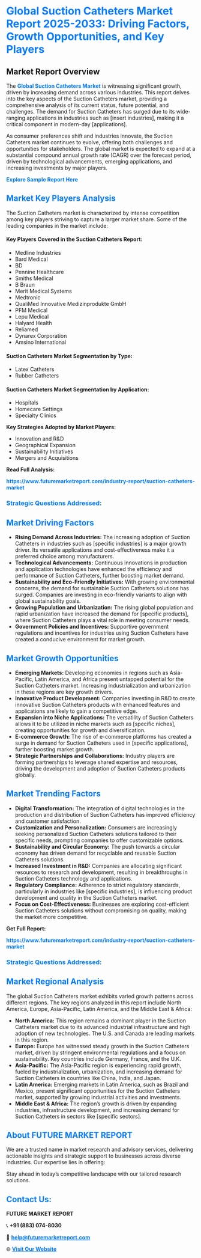 <h1 style="color: #007BFF;">Global Suction Catheters Market Report 2025-2033: Driving Factors, Growth Opportunities, and Key Players</h1>

<section id="overview">
<h2>Market Report Overview</h2>
<p>The <a href="https://www.futuremarketreport.com/industry-report/suction-catheters-market" style="color: #007BFF; text-decoration: none;"><strong>Global Suction Catheters Market</strong></a> is witnessing significant growth, driven by increasing demand across various industries. This report delves into the key aspects of the Suction Catheters market, providing a comprehensive analysis of its current status, future potential, and challenges. The demand for Suction Catheters has surged due to its wide-ranging applications in industries such as [insert industries], making it a critical component in modern-day [applications].</p>
<p>As consumer preferences shift and industries innovate, the Suction Catheters market continues to evolve, offering both challenges and opportunities for stakeholders. The global market is expected to expand at a substantial compound annual growth rate (CAGR) over the forecast period, driven by technological advancements, emerging applications, and increasing investments by major players.</p>
</section>

<section id="overview">
<p><a href="https://www.futuremarketreport.com/request-sample/reportId=88684" style="color: #007BFF; text-decoration: none;"><strong>Explore Sample Report Here</strong></a></p>
</section>

<section id="key-players">
<h2 style="color: #007BFF;">Market Key Players Analysis</h2>
<p>The Suction Catheters market is characterized by intense competition among key players striving to capture a larger market share. Some of the leading companies in the market include:</p>
<h4>Key Players Covered in the Suction Catheters Report:</h4>
<ul><li>Medline Industries</li><li>Bard Medical</li><li>BD</li><li>Pennine Healthcare</li><li>Smiths Medical</li><li>B Braun</li><li>Merit Medical Systems</li><li>Medtronic</li><li>QualiMed Innovative Medizinprodukte GmbH</li><li>PFM Medical</li><li>Lepu Medical</li><li>Halyard Health</li><li>Reliamed</li><li>Dynarex Corporation</li><li>Amsino International</li></ul>
<h4>Suction Catheters Market Segmentation by Type:</h4>
<ul><li>Latex Catheters</li><li>Rubber Catheters</li></ul>

<h4>Suction Catheters Market Segmentation by Application:</h4>
<ul><li>Hospitals</li><li>Homecare Settings</li><li>Specialty Clinics</li></ul>
<p><strong>Key Strategies Adopted by Market Players:</strong></p>
<ul>
<li>Innovation and R&D</li>
<li>Geographical Expansion</li>
<li>Sustainability Initiatives</li>
<li>Mergers and Acquisitions</li>
</ul>
</section>

<section>
<p><strong>Read Full Analysis: </strong></p><a href="https://www.futuremarketreport.com/industry-report/suction-catheters-market" style="color: #007BFF; text-decoration: none;"><strong>https://www.futuremarketreport.com/industry-report/suction-catheters-market</strong></a>
<h3 style="color: #007BFF;">Strategic Questions Addressed:</h3>
</section>

<section id="driving-factors">
<h2 style="color: #007BFF;">Market Driving Factors</h2>
<ul>
<li><strong>Rising Demand Across Industries:</strong> The increasing adoption of Suction Catheters in industries such as [specific industries] is a major growth driver. Its versatile applications and cost-effectiveness make it a preferred choice among manufacturers.</li>
<li><strong>Technological Advancements:</strong> Continuous innovations in production and application technologies have enhanced the efficiency and performance of Suction Catheters, further boosting market demand.</li>
<li><strong>Sustainability and Eco-Friendly Initiatives:</strong> With growing environmental concerns, the demand for sustainable Suction Catheters solutions has surged. Companies are investing in eco-friendly variants to align with global sustainability goals.</li>
<li><strong>Growing Population and Urbanization:</strong> The rising global population and rapid urbanization have increased the demand for [specific products], where Suction Catheters plays a vital role in meeting consumer needs.</li>
<li><strong>Government Policies and Incentives:</strong> Supportive government regulations and incentives for industries using Suction Catheters have created a conducive environment for market growth.</li>
</ul>
</section>

<section id="growth-opportunities">
<h2 style="color: #007BFF;">Market Growth Opportunities</h2>
<ul>
<li><strong>Emerging Markets:</strong> Developing economies in regions such as Asia-Pacific, Latin America, and Africa present untapped potential for the Suction Catheters market. Increasing industrialization and urbanization in these regions are key growth drivers.</li>
<li><strong>Innovative Product Development:</strong> Companies investing in R&D to create innovative Suction Catheters products with enhanced features and applications are likely to gain a competitive edge.</li>
<li><strong>Expansion into Niche Applications:</strong> The versatility of Suction Catheters allows it to be utilized in niche markets such as [specific niches], creating opportunities for growth and diversification.</li>
<li><strong>E-commerce Growth:</strong> The rise of e-commerce platforms has created a surge in demand for Suction Catheters used in [specific applications], further boosting market growth.</li>
<li><strong>Strategic Partnerships and Collaborations:</strong> Industry players are forming partnerships to leverage shared expertise and resources, driving the development and adoption of Suction Catheters products globally.</li>
</ul>
</section>

<section id="trending-factors">
<h2 style="color: #007BFF;">Market Trending Factors</h2>
<ul>
<li><strong>Digital Transformation:</strong> The integration of digital technologies in the production and distribution of Suction Catheters has improved efficiency and customer satisfaction.</li>
<li><strong>Customization and Personalization:</strong> Consumers are increasingly seeking personalized Suction Catheters solutions tailored to their specific needs, prompting companies to offer customizable options.</li>
<li><strong>Sustainability and Circular Economy:</strong> The push towards a circular economy has driven demand for recyclable and reusable Suction Catheters solutions.</li>
<li><strong>Increased Investment in R&D:</strong> Companies are allocating significant resources to research and development, resulting in breakthroughs in Suction Catheters technology and applications.</li>
<li><strong>Regulatory Compliance:</strong> Adherence to strict regulatory standards, particularly in industries like [specific industries], is influencing product development and quality in the Suction Catheters market.</li>
<li><strong>Focus on Cost-Effectiveness:</strong> Businesses are exploring cost-efficient Suction Catheters solutions without compromising on quality, making the market more competitive.</li>
</ul>
</section>

<section>
<p><strong>Get Full Report: </strong></p><a href="https://www.futuremarketreport.com/industry-report/suction-catheters-market" style="color: #007BFF; text-decoration: none;"><strong>https://www.futuremarketreport.com/industry-report/suction-catheters-market</strong></a>
<h3 style="color: #007BFF;">Strategic Questions Addressed:</h3>
</section>


<section id="regional-analysis">
<h2 style="color: #007BFF;">Market Regional Analysis</h2>
<p>The global Suction Catheters market exhibits varied growth patterns across different regions. The key regions analyzed in this report include North America, Europe, Asia-Pacific, Latin America, and the Middle East & Africa:</p>
<ul>
<li><strong>North America:</strong> This region remains a dominant player in the Suction Catheters market due to its advanced industrial infrastructure and high adoption of new technologies. The U.S. and Canada are leading markets in this region.</li>
<li><strong>Europe:</strong> Europe has witnessed steady growth in the Suction Catheters market, driven by stringent environmental regulations and a focus on sustainability. Key countries include Germany, France, and the U.K.</li>
<li><strong>Asia-Pacific:</strong> The Asia-Pacific region is experiencing rapid growth, fueled by industrialization, urbanization, and increasing demand for Suction Catheters in countries like China, India, and Japan.</li>
<li><strong>Latin America:</strong> Emerging markets in Latin America, such as Brazil and Mexico, present significant opportunities for the Suction Catheters market, supported by growing industrial activities and investments.</li>
<li><strong>Middle East & Africa:</strong> The region’s growth is driven by expanding industries, infrastructure development, and increasing demand for Suction Catheters in sectors like [specific sectors].</li>
</ul>
</section>

<footer>
<h2 style="color: #007BFF;">About FUTURE MARKET REPORT</h2>
<p>We are a trusted name in market research and advisory services, delivering actionable insights and strategic support to businesses across diverse industries. Our expertise lies in offering:</p>

<p>Stay ahead in today’s competitive landscape with our tailored research solutions.</p>

<h2 style="color: #007BFF;">Contact Us:</h2>
<p><strong>FUTURE MARKET REPORT</strong></p>
<p>📞 <strong>+91 (883) 074-8030</strong></p>
<p>📧 <strong><a href="mailto:help@futuremarketreport.com" style="color: #007BFF;">help@futuremarketreport.com</a></strong></p>
<p>🌐 <strong><a href="https://www.futuremarketreport.com/" style="color: #007BFF;">Visit Our Website</a></strong></p>
</footer>